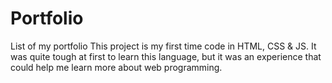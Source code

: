 # Portfolio
List of my portfolio
This project is my first time code in HTML, CSS & JS.
It was quite tough at first to learn this language, but it was an experience that could help me learn more about web programming.
